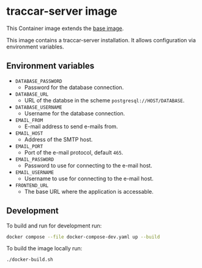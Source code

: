 # traccar-server image

This Container image extends the [base image](https://github.com/mbT-Infrastructure/docker-java).

This image contains a traccar-server installation. It allows configuration via environment
variables.

## Environment variables

-   `DATABASE_PASSWORD`
    -   Password for the database connection.
-   `DATABASE_URL`
    -   URL of the databse in the scheme `postgresql://HOST/DATABASE`.
-   `DATABASE_USERNAME`
    -   Username for the database connection.
-   `EMAIL_FROM`
    -   E-mail address to send e-mails from.
-   `EMAIL_HOST`
    -   Address of the SMTP host.
-   `EMAIL_PORT`
    -   Port of the e-mail protocol, default `465`.
-   `EMAIL_PASSWORD`
    -   Password to use for connecting to the e-mail host.
-   `EMAIL_USERNAME`
    -   Username to use for connecting to the e-mail host.
-   `FRONTEND_URL`
    -   The base URL where the application is accessable.

## Development

To build and run for development run:

```bash
docker compose --file docker-compose-dev.yaml up --build
```

To build the image locally run:

```bash
./docker-build.sh
```
